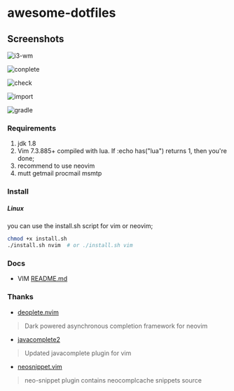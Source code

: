 # awesome-dotfiles

## Screenshots

![i3-wm](https://github.com/wsdjeg/DotFiles/blob/master/pic/i3-wm.png)

![conplete](https://github.com/wsdjeg/DotFiles/blob/master/pic/complete.png)

![check](https://github.com/wsdjeg/DotFiles/blob/master/pic/check.png)

![import](https://github.com/wsdjeg/DotFiles/blob/master/pic/import.png)

![gradle](https://github.com/wsdjeg/DotFiles/blob/master/pic/gradle_project.png)

### Requirements

1. jdk 1.8
2. Vim 7.3.885+ compiled with lua. If :echo has("lua") returns 1, then you're done;
3. recommend to use neovim
4. mutt getmail procmail msmtp


### Install

##### Linux
you can use the install.sh script for vim or neovim;

```sh
chmod +x install.sh
./install.sh nvim  # or ./install.sh vim
```
### Docs

- VIM [README.md](config/nvim)

### Thanks

- [deoplete.nvim](https://github.com/Shougo/deoplete.nvim)

> Dark powered asynchronous completion framework for neovim

- [javacomplete2](https://github.com/artur-shaik/vim-javacomplete2)

> Updated javacomplete plugin for vim

- [neosnippet.vim](https://github.com/Shougo/neosnippet.vim)

> neo-snippet plugin contains neocomplcache snippets source

